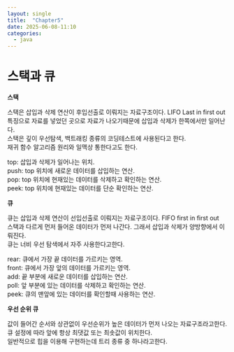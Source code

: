 ```yaml
---
layout: single
title:  "Chapter5"
date: 2025-06-08-11:10 
categories:
  - java
---
```


# 스택과 큐

**스택**

스택은 삽입과 삭제 연산이 후입선출로 이뤄지는 자료구조이다.  LIFO Last in first out  
특징으로 자료를 넣었던 곳으로 자료가 나오기때문에 삽입과 삭제가 한쪽에서만 일어난다.  
스택은 깊이 우선탐색, 백트래킹 종류의 코딩테스트에 사용된다고 한다.  
재귀 함수 알고리즘 원리와 일맥상 통한다고도 한다.

top: 삽입과 삭제가 일어나는 위치.  
push: top 위치에 새로운 데이터를 삽입하는 연산.  
pop: top 위치에 현재있는 데이터를 삭제하고 확인하는 연산.  
peek: top 위치에 현재있는 데이터를 단순 확인하는 연산.  

**큐**

큐는 삽입과 삭제 연산이 선입선출로 이뤄지는 자료구조이다. FIFO first in first out  
스택과 다르게 먼저 들어온 데이터가 먼저 나간다. 그래서 삽입과 삭제가 양방향에서 이뤄진다.  
큐는 너비 우선 탐색에서 자주 사용한다고한다.

rear: 큐에서 가장 끝 데이터를 가르키는 영역.  
front: 큐에서 가장 앞의 데이터를 가르키는 영역.  
add: 끝 부분에 새로운 데이터를 삽입하는 연산.  
poll: 앞 부분에 있는 데이터를 삭제하고 확인하는 연산.  
peek: 큐의 맨앞에 있는 데이터를 확인할때 사용하는 연산.    

**우선 순위 큐**

값이 들어간 순서와 상관없이 우선순위가 높은 데이터가 먼저 나오는 자료구조라고한다.  
큐 설정에 따라 앞에 항상 최댓값 또는 최솟값이 위치한다.  
일반적으로 힙을 이용해 구현하는데 트리 종류 중 하나라고한다.
